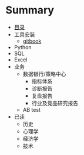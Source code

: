 # Summary

* [目录](README.md)
* 工具安装
  * [gitbook](tools/gitbook)
* Python
* SQL
* Excel
* 业务
  * 数据银行/策略中心
    * 指标体系
    * 诊断报告
    * 复盘报告
    * 行业及竞品研究报告
  * AB test
* 已读
  * 历史
  * 心理学
  * 经济学
  * 技术

